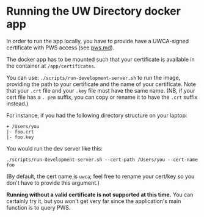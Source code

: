 # Running the UW Directory docker app

In order to run the app locally, you have to provide have a UWCA-signed certificate 
with PWS access (see [pws.md](pws.md)).

The docker app has to be mounted such that your certificate is available in the 
container at `/app/certificates`.

You can use: `./scripts/run-development-server.sh` to run the image, providing the 
path to your certificate and the name of your certificate. Note that your `.crt` 
file and your `.key` file must have the same name. (NB, if your cert file has a `.
pem` suffix, you can copy or rename it to have the `.crt` suffix instead.)

For instance, if you had the following directory structure on your laptop:

```
+ /Users/you
|- foo.crt
|- foo.key
```

You would run the dev server like this:

```
./scripts/run-development-server.sh --cert-path /Users/you --cert-name foo
```

(By default, the cert name is `uwca`; feel free to rename your cert/key so you don't 
have to provide this argument.)

**Running without a valid certificate is not supported at this time.** You can 
certainly try it, but you won't get very far since the application's main function 
is to query PWS.
